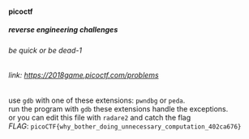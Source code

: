 #### picoctf
##### reverse engineering challenges
###### be quick or be dead-1
###### link: https://2018game.picoctf.com/problems

use `gdb` with one of these extensions: `pwndbg` or `peda`.</br>
run the program with `gdb` these extensions handle the exceptions.
</br>
or you can edit this file with `radare2` and catch the flag
</br>
*FLAG*: `picoCTF{why_bother_doing_unnecessary_computation_402ca676}`

